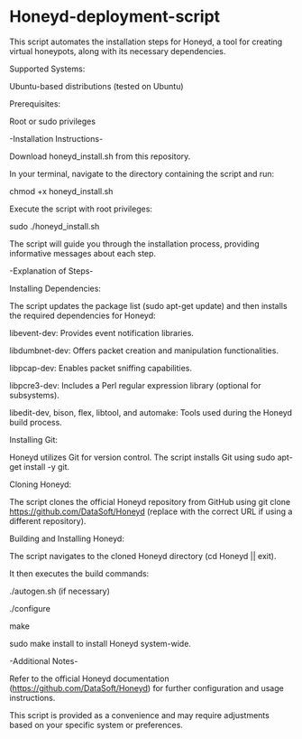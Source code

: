 # Honeyd-deployment-script

This script automates the installation steps for Honeyd, a tool for creating virtual honeypots, along with its necessary dependencies.

Supported Systems:

  Ubuntu-based distributions (tested on Ubuntu)

Prerequisites:

  Root or sudo privileges

-Installation Instructions-

Download honeyd_install.sh from this repository.

In your terminal, navigate to the directory containing the script and run:

  chmod +x honeyd_install.sh

Execute the script with root privileges:

  sudo ./honeyd_install.sh

The script will guide you through the installation process, providing informative messages about each step.

-Explanation of Steps-

Installing Dependencies:

The script updates the package list (sudo apt-get update) and then installs the required dependencies for Honeyd:

  libevent-dev: Provides event notification libraries.
  
  libdumbnet-dev: Offers packet creation and manipulation functionalities.
  
  libpcap-dev: Enables packet sniffing capabilities.
  
  libpcre3-dev: Includes a Perl regular expression library (optional for subsystems).
  
  libedit-dev, bison, flex, libtool, and automake: Tools used during the Honeyd build process.

Installing Git:

  Honeyd utilizes Git for version control. The script installs Git using sudo apt-get install -y git.
  
Cloning Honeyd:

  The script clones the official Honeyd repository from GitHub using git clone https://github.com/DataSoft/Honeyd (replace with the correct URL if using a different repository).
  
Building and Installing Honeyd:

  The script navigates to the cloned Honeyd directory (cd Honeyd || exit).
  
It then executes the build commands:

  ./autogen.sh (if necessary)
  
  ./configure
  
  make
  
  sudo make install to install Honeyd system-wide.
  
-Additional Notes-

  Refer to the official Honeyd documentation (https://github.com/DataSoft/Honeyd) for further configuration and usage instructions.
  
  This script is provided as a convenience and may require adjustments based on your specific system or preferences.

